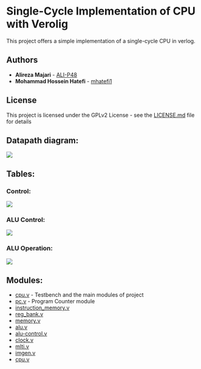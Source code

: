 # Single-Cycle Implementation of CPU with Verolig

This project offers a simple implementation of a single-cycle CPU in verlog.

## Authors

* **Alireza Majari** - [ALI-P48](https://github.com/ALI-P48)
* **Mohammad Hossein Hatefi** - [mhatefi1](https://github.com/mhatefi1)

## License

This project is licensed under the GPLv2 License - see the [LICENSE.md](LICENSE.md) file for details

## Datapath diagram:

![](http://github.com/mhatefi1/cpuverilog/master/images/blur.bmp)

## Tables:
### Control:
![](http://github.com/mhatefi1/cpuverilog/blob/master/control)
### ALU Control:
![](http://github.com/mhatefi1/cpuverilog/blob/master/alu-control)
### ALU Operation:
![](http://github.com/mhatefi1/cpuverilog/blob/master/alu-operation)

## Modules:

* [cpu.v](https://github.com/mhatefi1/cpuverilog/blob/master/cpu.v) - Testbench and the main modules of project
* [pc.v](https://github.com/mhatefi1/cpuverilog/blob/master/pc.v) - Program Counter module 
* [instruction_memory.v](https://github.com/mhatefi1/cpuverilog/blob/master/instruction_memory.v)
* [reg_bank.v](https://github.com/mhatefi1/cpuverilog/blob/master/reg_bank.v)
* [memory.v](https://github.com/mhatefi1/cpuverilog/blob/master/memory.v)
* [alu.v](https://github.com/mhatefi1/cpuverilog/blob/master/alu.v)
* [alu-control.v](https://github.com/mhatefi1/cpuverilog/blob/master/alu-control.v)
* [clock.v](https://github.com/mhatefi1/cpuverilog/blob/master/clock.v)
* [mlti.v](https://github.com/mhatefi1/cpuverilog/blob/master/mlti.v)
* [imgen.v](https://github.com/mhatefi1/cpuverilog/blob/master/imgen.v)
* [cpu.v](https://github.com/mhatefi1/cpuverilog/blob/master/cpu.v)
